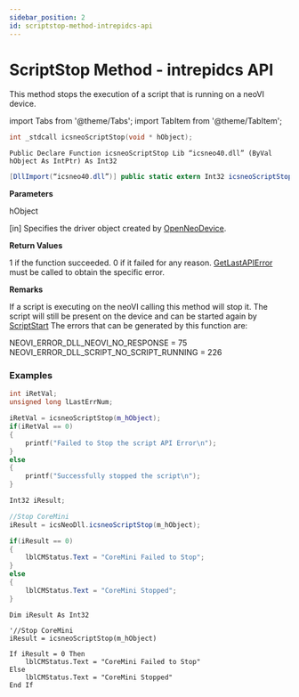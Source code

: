 ```yaml
---
sidebar_position: 2
id: scriptstop-method-intrepidcs-api
---
```

# ScriptStop Method - intrepidcs API

This method stops the execution of a script that is running on a neoVI device.

import Tabs from '@theme/Tabs';
import TabItem from '@theme/TabItem';

<Tabs>
<TabItem value="cpp" label="C/C++ Declare" default>

```cpp
int _stdcall icsneoScriptStop(void * hObject);
```
</TabItem>

<TabItem value="vbnet" label="Visual Basic .NET Declare">

```vbnet
Public Declare Function icsneoScriptStop Lib “icsneo40.dll” (ByVal hObject As IntPtr) As Int32
```
</TabItem>

<TabItem value="c#" label="C# Declare">

```csharp
[DllImport(“icsneo40.dll”)] public static extern Int32 icsneoScriptStop(IntPtr hObject);
```
</TabItem>
</Tabs>

**Parameters**

hObject

\[in] Specifies the driver object created by [OpenNeoDevice](../../basic-functions-overview-intrepidcs-api/openneodevice-method-intrepidcs-api).

**Return Values**

1 if the function succeeded. 0 if it failed for any reason. [GetLastAPIError](../../error-functions-overview-intrepidcs-api/getlastapierror-method-intrepidcs-api) must be called to obtain the specific error.

**Remarks**

If a script is executing on the neoVI calling this method will stop it. The script will still be present on the device and can be started again by [ScriptStart](scriptstart-method-intrepidcs-api) The errors that can be generated by this function are:

NEOVI\_ERROR\_DLL\_NEOVI\_NO\_RESPONSE = 75 <br/>
NEOVI\_ERROR\_DLL\_SCRIPT\_NO\_SCRIPT\_RUNNING = 226

### Examples

<Tabs>
<TabItem value="cpp" label="C/C++ Example" default>

```cpp
int iRetVal;
unsigned long lLastErrNum;

iRetVal = icsneoScriptStop(m_hObject);
if(iRetVal == 0)
{
    printf("Failed to Stop the script API Error\n");
}
else
{
    printf("Successfully stopped the script\n");
}
```
</TabItem>

<TabItem value="c#" label="C# Example">

```csharp
Int32 iResult;

//Stop CoreMini
iResult = icsNeoDll.icsneoScriptStop(m_hObject);

if(iResult == 0)
{
    lblCMStatus.Text = "CoreMini Failed to Stop";
}
else
{
    lblCMStatus.Text = "CoreMini Stopped";
}
```
</TabItem>

<TabItem value="vbnet" label="Visual Basic .NET Example">

```vbnet
Dim iResult As Int32

'//Stop CoreMini
iResult = icsneoScriptStop(m_hObject)

If iResult = 0 Then
    lblCMStatus.Text = "CoreMini Failed to Stop"
Else
    lblCMStatus.Text = "CoreMini Stopped"
End If
```
</TabItem>
</Tabs>

